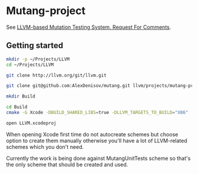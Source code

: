 # Mutang-project

See [LLVM-based Mutation Testing System. Request For Comments](http://lowlevelbits.org/llvm-based-mutation-testing-system/).

## Getting started

```bash
mkdir -p ~/Projects/LLVM
cd ~/Projects/LLVM

git clone http://llvm.org/git/llvm.git

git clone git@github.com:AlexDenisov/mutang.git llvm/projects/mutang-project

mkdir Build

cd Build
cmake -G Xcode -DBUILD_SHARED_LIBS=true -DLLVM_TARGETS_TO_BUILD="X86" ../llvm

open LLVM.xcodeproj
```

When opening Xcode first time do not autocreate schemes but choose option to create them manually otherwise you'll have a lot of LLVM-related schemes which you don't need.

Currently the work is being done against MutangUnitTests scheme so that's the only scheme that should be created and used.

